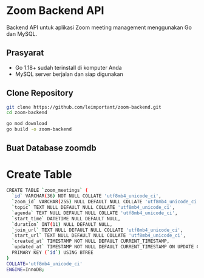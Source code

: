 # Zoom Backend API

Backend API untuk aplikasi Zoom meeting management menggunakan Go dan MySQL.

## Prasyarat

- Go 1.18+ sudah terinstall di komputer Anda
- MySQL server berjalan dan siap digunakan

## Clone Repository

```bash
git clone https://github.com/leimportant/zoom-backend.git
cd zoom-backend

go mod download
go build -o zoom-backend

```
## Buat Database zoomdb
# Create Table
```bash
CREATE TABLE `zoom_meetings` (
  `id` VARCHAR(36) NOT NULL COLLATE 'utf8mb4_unicode_ci',
  `zoom_id` VARCHAR(255) NULL DEFAULT NULL COLLATE 'utf8mb4_unicode_ci',
  `topic` TEXT NULL DEFAULT NULL COLLATE 'utf8mb4_unicode_ci',
  `agenda` TEXT NULL DEFAULT NULL COLLATE 'utf8mb4_unicode_ci',
  `start_time` DATETIME NULL DEFAULT NULL,
  `duration` INT(11) NULL DEFAULT NULL,
  `join_url` TEXT NULL DEFAULT NULL COLLATE 'utf8mb4_unicode_ci',
  `start_url` TEXT NULL DEFAULT NULL COLLATE 'utf8mb4_unicode_ci',
  `created_at` TIMESTAMP NOT NULL DEFAULT CURRENT_TIMESTAMP,
  `updated_at` TIMESTAMP NOT NULL DEFAULT CURRENT_TIMESTAMP ON UPDATE CURRENT_TIMESTAMP,
  PRIMARY KEY (`id`) USING BTREE
)
COLLATE='utf8mb4_unicode_ci'
ENGINE=InnoDB;
```